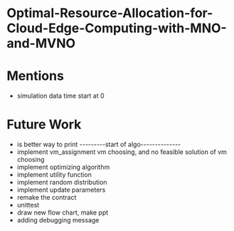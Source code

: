 # Optimal-Resource-Allocation-for-Cloud-Edge-Computing-with-MNO-and-MVNO

# Mentions
* simulation data time start at 0

# Future Work
* is better way to print ---------start of algo--------------
* implement vm_assignment vm choosing, and no feasible solution of vm choosing
* implement optimizing algorithm
* implement utility function
* implement random distribution
* implement update parameters
* remake the contract
* unittest
* draw new flow chart, make ppt
* adding debugging message